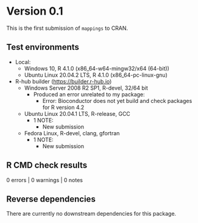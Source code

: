 # Version 0.1

This is the first submission of `mappings` to CRAN.

## Test environments

* Local:
  - Windows 10, R 4.1.0 (x86_64-w64-mingw32/x64 (64-bit))
  - Ubuntu Linux 20.04.2 LTS, R 4.1.0 (x86_64-pc-linux-gnu)
* R-hub builder (https://builder.r-hub.io)
  - Windows Server 2008 R2 SP1, R-devel, 32/64 bit
    - Produced an error unrelated to my package:
      * Error: Bioconductor does not yet build and check packages for R version 4.2
  - Ubuntu Linux 20.04.1 LTS, R-release, GCC
    - 1 NOTE:
      * New submission
  - Fedora Linux, R-devel, clang, gfortran
    - 1 NOTE:
      * New submission

## R CMD check results

0 errors | 0 warnings | 0 notes

## Reverse dependencies

There are currently no downstream dependencies for this package.

